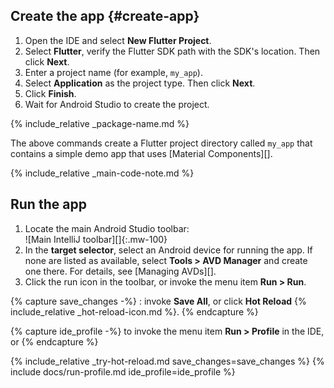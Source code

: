 <div class="tab-pane" id="androidstudio" role="tabpanel" aria-labelledby="androidstudio-tab" markdown="1">

## Create the app {#create-app}

1. Open the IDE and select **New Flutter Project**.
2. Select **Flutter**, verify the Flutter SDK path with the SDK's location.
   Then click **Next**.
3. Enter a project name (for example, `my_app`).
4. Select **Application** as the project type. Then click **Next**.
5. Click **Finish**.
6. Wait for Android Studio to create the project.

{% include_relative _package-name.md  %}

The above commands create a Flutter project directory called `my_app` that
contains a simple demo app that uses [Material Components][].

{% include_relative _main-code-note.md  %}

## Run the app

 1. Locate the main Android Studio toolbar:<br>
    ![Main IntelliJ toolbar][]{:.mw-100}
 1. In the **target selector**, select an Android device for running the app.
    If none are listed as available,
    select **Tools > AVD Manager** and create one there.
    For details, see [Managing AVDs][].
 1. Click the run icon in the toolbar, or invoke the menu item **Run > Run**.

{% capture save_changes -%}
  : invoke **Save All**, or click **Hot Reload**
  {% include_relative _hot-reload-icon.md %}.
{% endcapture %}

{% capture ide_profile -%}
  to invoke the menu item **Run > Profile** in the IDE, or
{% endcapture %}

{% include_relative _try-hot-reload.md save_changes=save_changes %}
{% include docs/run-profile.md ide_profile=ide_profile %}

[trusted your computer]: {{site.url}}/get-started/install/macos#trust
</div>



